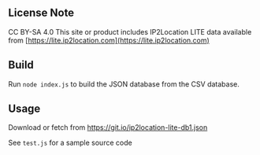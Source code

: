 ## License Note

CC BY-SA 4.0
This site or product includes IP2Location LITE data available from [https://lite.ip2location.com](https://lite.ip2location.com)

## Build

Run `node index.js` to build the JSON database from the CSV database.

## Usage

Download or fetch from https://git.io/ip2location-lite-db1.json

See `test.js` for a sample source code
